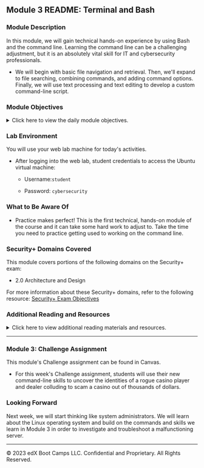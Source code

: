 ## Module 3 README: Terminal and Bash

### Module Description

In this module, we will gain technical hands-on experience by using Bash and the command line. Learning the command line can be a challenging adjustment, but it is an absolutely vital skill for IT and cybersecurity professionals. 

- We will begin with basic file navigation and retrieval. Then, we'll expand to file searching, combining commands, and adding command options. Finally, we will use text processing and text editing to develop a custom command-line script.


### Module Objectives 

<details>
    <summary>Click here to view the daily module objectives.</summary>

  <br>

- **Day 1:** How Sweet Is the Terminal?

   - Discuss the prominence and utility of the command line in IT and security professions.

   - Use commands like `ls`, `cd`, `mkdir`, `touch`, `cp`, `mv`, `rm`, `rmdir`, `history`, `echo`, and `cat` for basic file navigation and manipulation.

   - Navigate deeply nested folder structures using relative and absolute file paths.

   - Use commands like `head`, `tail`, `more`, and `less` to preview files in the command line.

   - Combine the above commands in sequence to accomplish relevant IT tasks.

- **Day 2:** Commanding the Command Line

    - Identify and explain the structure of a terminal command.

    - Explain how options modify the default behavior of a terminal command.

    - Use the `man` command to list instructions and options for each command.

    - Use the `find` command to locate files based on search parameters.

    - Use the `grep` command to search within the contents of files.  

    - Use the `wc` command to count words and lines.

    - Combine multiple commands in sequence with pipes to accomplish intermediate IT tasks.  

- **Day 3:** Stick to the Script

    - Define three benefits of text processing programs over programming languages for a security professional.

    - Use `sed` to make substitutions to a file.

    - Use `awk` to isolate  data points from a complex log file.

    - Edit contents of a file using `nano`.

    - Design an IP lookup shell script by passing arguments.

</details>

### Lab Environment

You will use your web lab machine for today's activities.

- After logging into the web lab, student credentials to access the Ubuntu virtual machine:

    - Username:`student`

    - Password: `cybersecurity`

### What to Be Aware Of

- Practice makes perfect! This is the first technical, hands-on module of the course and it can take some hard work to adjust to. Take the time you need to practice getting used to working on the command line. 

### Security+ Domains Covered

This module covers portions of the following domains on the Security+ exam:

- 2.0 Architecture and Design

For more information about these Security+ domains, refer to the following resource: [Security+ Exam Objectives](https://comptiacdn.azureedge.net/webcontent/docs/default-source/exam-objectives/comptia-security-sy0-601-exam-objectives-(2-0).pdf?sfvrsn=8c5889ff_2)

### Additional Reading and Resources

<details> 
<summary> Click here to view additional reading materials and resources. </summary>
</br>

These resources are provided as optional, recommended resources to supplement the concepts covered in this module.

- **Day 1 Resources**

    - [Terminal commands cheat sheet](https://terminalcheatsheet.com/)

    - [Computer Hope: Command line vs. GUI](https://www.computerhope.com/issues/ch000619.htm)
 
    - [Programming Historian: Intro to Bash](https://programminghistorian.org/en/lessons/intro-to-bash)

- **Day 2 Resources**

    - [kernel.org: The Linux man pages project](https://www.kernel.org/doc/man-pages/)

    - [YouTube video: Origin of grep](https://www.youtube.com/watch?v=NTfOnGZUZDk)

- **Day 3 Resources**

    - [Advanced Bash Scripting Guide: Text processing commands](https://tldp.org/LDP/abs/html/textproc.html)
      
    - [Explain Shell: Explanations of shell commands](https://explainshell.com/)
      
    - [Dev Hints: Cheat sheets for Bash, vim, and other text editors](http://devhints.io)

</details>

---

### Module 3: Challenge Assignment

This module's Challenge assignment can be found in Canvas.
-  For this week's Challenge assignment, students will use their new command-line skills to uncover the identities of a rogue casino player and dealer colluding to scam a casino out of thousands of dollars.

### Looking Forward 

Next week, we will start thinking like system administrators. We will learn about the Linux operating system and build on the commands and skills we learn in Module 3 in order to investigate and troubleshoot a malfunctioning server.

---

&copy; 2023 edX Boot Camps LLC. Confidential and Proprietary. All Rights Reserved.    

